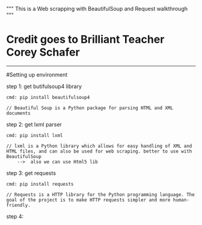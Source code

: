 """ This is a Web scrapping with BeautifulSoup and Request walkthrough """

# Credit goes to Brilliant Teacher Corey Schafer

---------------------------------------------------------------------------

#Setting up environment

step 1: get butifulsoup4 library

    cmd: pip install beautifulsoup4

    // Beautiful Soup is a Python package for parsing HTML and XML documents

step 2: get lxml parser

    cmd: pip install lxml

    // lxml is a Python library which allows for easy handling of XML and HTML files, and can also be used for web scraping. better to use with BeautifulSoup
        -->  also we can use Html5 lib

step 3: get requests

    cmd: pip install requests

    // Requests is a HTTP library for the Python programming language. The goal of the project is to make HTTP requests simpler and more human-friendly.

step 4: 
